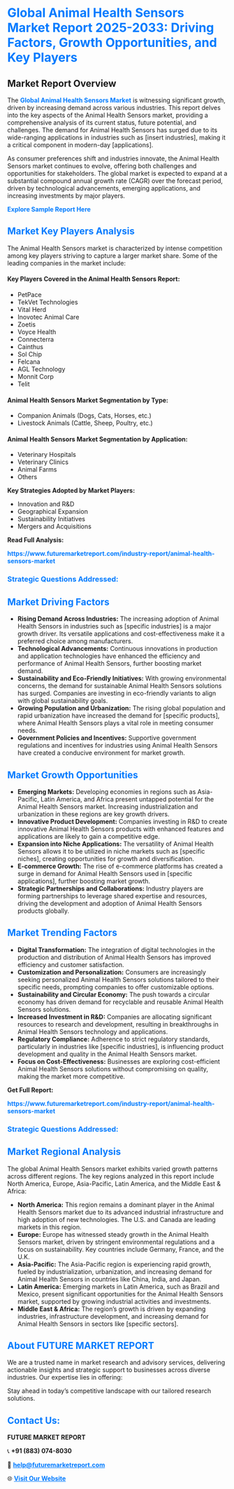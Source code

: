 <h1 style="color: #007BFF;">Global Animal Health Sensors Market Report 2025-2033: Driving Factors, Growth Opportunities, and Key Players</h1>

<section id="overview">
<h2>Market Report Overview</h2>
<p>The <a href="https://www.futuremarketreport.com/industry-report/animal-health-sensors-market" style="color: #007BFF; text-decoration: none;"><strong>Global Animal Health Sensors Market</strong></a> is witnessing significant growth, driven by increasing demand across various industries. This report delves into the key aspects of the Animal Health Sensors market, providing a comprehensive analysis of its current status, future potential, and challenges. The demand for Animal Health Sensors has surged due to its wide-ranging applications in industries such as [insert industries], making it a critical component in modern-day [applications].</p>
<p>As consumer preferences shift and industries innovate, the Animal Health Sensors market continues to evolve, offering both challenges and opportunities for stakeholders. The global market is expected to expand at a substantial compound annual growth rate (CAGR) over the forecast period, driven by technological advancements, emerging applications, and increasing investments by major players.</p>
</section>

<section id="overview">
<p><a href="https://www.futuremarketreport.com/request-sample/reportId=43251" style="color: #007BFF; text-decoration: none;"><strong>Explore Sample Report Here</strong></a></p>
</section>

<section id="key-players">
<h2 style="color: #007BFF;">Market Key Players Analysis</h2>
<p>The Animal Health Sensors market is characterized by intense competition among key players striving to capture a larger market share. Some of the leading companies in the market include:</p>
<h4>Key Players Covered in the Animal Health Sensors Report:</h4>
<ul><li>PetPace</li><li>TekVet Technologies</li><li>Vital Herd</li><li>Inovotec Animal Care</li><li>Zoetis</li><li>Voyce Health</li><li>Connecterra</li><li>Cainthus</li><li>Sol Chip</li><li>Felcana</li><li>AGL Technology</li><li>Monnit Corp</li><li>Telit</li></ul>
<h4>Animal Health Sensors Market Segmentation by Type:</h4>
<ul><li>Companion Animals (Dogs, Cats, Horses, etc.)</li><li>Livestock Animals (Cattle, Sheep, Poultry, etc.)</li></ul>

<h4>Animal Health Sensors Market Segmentation by Application:</h4>
<ul><li>Veterinary Hospitals</li><li>Veterinary Clinics</li><li>Animal Farms</li><li>Others</li></ul>
<p><strong>Key Strategies Adopted by Market Players:</strong></p>
<ul>
<li>Innovation and R&D</li>
<li>Geographical Expansion</li>
<li>Sustainability Initiatives</li>
<li>Mergers and Acquisitions</li>
</ul>
</section>

<section>
<p><strong>Read Full Analysis: </strong></p><a href="https://www.futuremarketreport.com/industry-report/animal-health-sensors-market" style="color: #007BFF; text-decoration: none;"><strong>https://www.futuremarketreport.com/industry-report/animal-health-sensors-market</strong></a>
<h3 style="color: #007BFF;">Strategic Questions Addressed:</h3>
</section>

<section id="driving-factors">
<h2 style="color: #007BFF;">Market Driving Factors</h2>
<ul>
<li><strong>Rising Demand Across Industries:</strong> The increasing adoption of Animal Health Sensors in industries such as [specific industries] is a major growth driver. Its versatile applications and cost-effectiveness make it a preferred choice among manufacturers.</li>
<li><strong>Technological Advancements:</strong> Continuous innovations in production and application technologies have enhanced the efficiency and performance of Animal Health Sensors, further boosting market demand.</li>
<li><strong>Sustainability and Eco-Friendly Initiatives:</strong> With growing environmental concerns, the demand for sustainable Animal Health Sensors solutions has surged. Companies are investing in eco-friendly variants to align with global sustainability goals.</li>
<li><strong>Growing Population and Urbanization:</strong> The rising global population and rapid urbanization have increased the demand for [specific products], where Animal Health Sensors plays a vital role in meeting consumer needs.</li>
<li><strong>Government Policies and Incentives:</strong> Supportive government regulations and incentives for industries using Animal Health Sensors have created a conducive environment for market growth.</li>
</ul>
</section>

<section id="growth-opportunities">
<h2 style="color: #007BFF;">Market Growth Opportunities</h2>
<ul>
<li><strong>Emerging Markets:</strong> Developing economies in regions such as Asia-Pacific, Latin America, and Africa present untapped potential for the Animal Health Sensors market. Increasing industrialization and urbanization in these regions are key growth drivers.</li>
<li><strong>Innovative Product Development:</strong> Companies investing in R&D to create innovative Animal Health Sensors products with enhanced features and applications are likely to gain a competitive edge.</li>
<li><strong>Expansion into Niche Applications:</strong> The versatility of Animal Health Sensors allows it to be utilized in niche markets such as [specific niches], creating opportunities for growth and diversification.</li>
<li><strong>E-commerce Growth:</strong> The rise of e-commerce platforms has created a surge in demand for Animal Health Sensors used in [specific applications], further boosting market growth.</li>
<li><strong>Strategic Partnerships and Collaborations:</strong> Industry players are forming partnerships to leverage shared expertise and resources, driving the development and adoption of Animal Health Sensors products globally.</li>
</ul>
</section>

<section id="trending-factors">
<h2 style="color: #007BFF;">Market Trending Factors</h2>
<ul>
<li><strong>Digital Transformation:</strong> The integration of digital technologies in the production and distribution of Animal Health Sensors has improved efficiency and customer satisfaction.</li>
<li><strong>Customization and Personalization:</strong> Consumers are increasingly seeking personalized Animal Health Sensors solutions tailored to their specific needs, prompting companies to offer customizable options.</li>
<li><strong>Sustainability and Circular Economy:</strong> The push towards a circular economy has driven demand for recyclable and reusable Animal Health Sensors solutions.</li>
<li><strong>Increased Investment in R&D:</strong> Companies are allocating significant resources to research and development, resulting in breakthroughs in Animal Health Sensors technology and applications.</li>
<li><strong>Regulatory Compliance:</strong> Adherence to strict regulatory standards, particularly in industries like [specific industries], is influencing product development and quality in the Animal Health Sensors market.</li>
<li><strong>Focus on Cost-Effectiveness:</strong> Businesses are exploring cost-efficient Animal Health Sensors solutions without compromising on quality, making the market more competitive.</li>
</ul>
</section>

<section>
<p><strong>Get Full Report: </strong></p><a href="https://www.futuremarketreport.com/industry-report/animal-health-sensors-market" style="color: #007BFF; text-decoration: none;"><strong>https://www.futuremarketreport.com/industry-report/animal-health-sensors-market</strong></a>
<h3 style="color: #007BFF;">Strategic Questions Addressed:</h3>
</section>


<section id="regional-analysis">
<h2 style="color: #007BFF;">Market Regional Analysis</h2>
<p>The global Animal Health Sensors market exhibits varied growth patterns across different regions. The key regions analyzed in this report include North America, Europe, Asia-Pacific, Latin America, and the Middle East & Africa:</p>
<ul>
<li><strong>North America:</strong> This region remains a dominant player in the Animal Health Sensors market due to its advanced industrial infrastructure and high adoption of new technologies. The U.S. and Canada are leading markets in this region.</li>
<li><strong>Europe:</strong> Europe has witnessed steady growth in the Animal Health Sensors market, driven by stringent environmental regulations and a focus on sustainability. Key countries include Germany, France, and the U.K.</li>
<li><strong>Asia-Pacific:</strong> The Asia-Pacific region is experiencing rapid growth, fueled by industrialization, urbanization, and increasing demand for Animal Health Sensors in countries like China, India, and Japan.</li>
<li><strong>Latin America:</strong> Emerging markets in Latin America, such as Brazil and Mexico, present significant opportunities for the Animal Health Sensors market, supported by growing industrial activities and investments.</li>
<li><strong>Middle East & Africa:</strong> The region’s growth is driven by expanding industries, infrastructure development, and increasing demand for Animal Health Sensors in sectors like [specific sectors].</li>
</ul>
</section>

<footer>
<h2 style="color: #007BFF;">About FUTURE MARKET REPORT</h2>
<p>We are a trusted name in market research and advisory services, delivering actionable insights and strategic support to businesses across diverse industries. Our expertise lies in offering:</p>

<p>Stay ahead in today’s competitive landscape with our tailored research solutions.</p>

<h2 style="color: #007BFF;">Contact Us:</h2>
<p><strong>FUTURE MARKET REPORT</strong></p>
<p>📞 <strong>+91 (883) 074-8030</strong></p>
<p>📧 <strong><a href="mailto:help@futuremarketreport.com" style="color: #007BFF;">help@futuremarketreport.com</a></strong></p>
<p>🌐 <strong><a href="https://www.futuremarketreport.com/" style="color: #007BFF;">Visit Our Website</a></strong></p>
</footer>